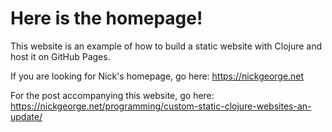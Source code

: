 # Here is the homepage!


This website is an example of how to build a static website with Clojure and host it on GitHub Pages. 

If you are looking for Nick's homepage, go here: https://nickgeorge.net

For the post accompanying this website, go here: https://nickgeorge.net/programming/custom-static-clojure-websites-an-update/

